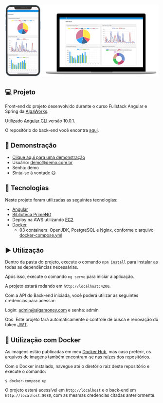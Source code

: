 <h1 align="center">
    <img src=".github/dashboard.png" />
</h1>

## 💻 Projeto

Front-end do projeto desenvolvido durante o curso Fullstack Angular e Spring da [AlgaWorks](https://github.com/algaworks).

Utilizado [Angular CLI ](https://github.com/angular/angular-cli) versão 10.0.1.

O repositório do back-end você encontra [aqui](https://github.com/rodrigo-lucio/curso-fullstack-angular-spring-backend).

## 📱 Demonstração

- [Clique aqui para uma demonstração](http://54.242.153.252/login) 
- Usuário: demo@demo.com.br 
- Senha: demo
- Sinta-se à vontade 😃

## :rocket: Tecnologias

Neste projeto foram utilizadas as seguintes tecnologias:

- [Angular](https://angular.io/)
- [Biblioteca PrimeNG](https://www.primefaces.org/primeng-5.2.7/)
- Deploy na AWS utilizando [EC2](https://aws.amazon.com/pt/ec2/) 
- [Docker](https://www.docker.com/)
	- 03 containers: OpenJDK, PostgreSQL e Nginx, conforme o arquivo [docker-compose.yml](https://github.com/rodrigo-lucio/curso-fullstack-angular-spring-frontend/blob/master/docker-compose.yml)

## ▶️ Utilização

Dentro da pasta do projeto, execute o comando `npm install` para instalar as todas as dependências necessárias.

Após isso, execute o comando `ng serve` para iniciar a aplicação.

A projeto estará rodando em `http://localhost:4200`.

Com a API do Back-end iniciada, você poderá utilizar as seguintes credencias para acessar:

Login: admin@algamoney.com e senha: admin

Obs: Este projeto fará automaticamente o controle de busca e renovação do token [JWT](https://jwt.io/).

## :whale: Utilização com Docker

As imagens estão publicadas em meu [Docker Hub](https://hub.docker.com/u/rodrigolucio), mas caso preferir, os arquivos de imagens também encontram-se nas raízes dos repositórios.

Com o Docker instalado, navegue até o diretório raiz deste repositório e execute o comando:
```
$ docker-compose up
```
O projeto estará acessível em `http://localhost` e o back-end em `http://localhost:8080`, com as mesmas credencias citadas anteriormente. 










